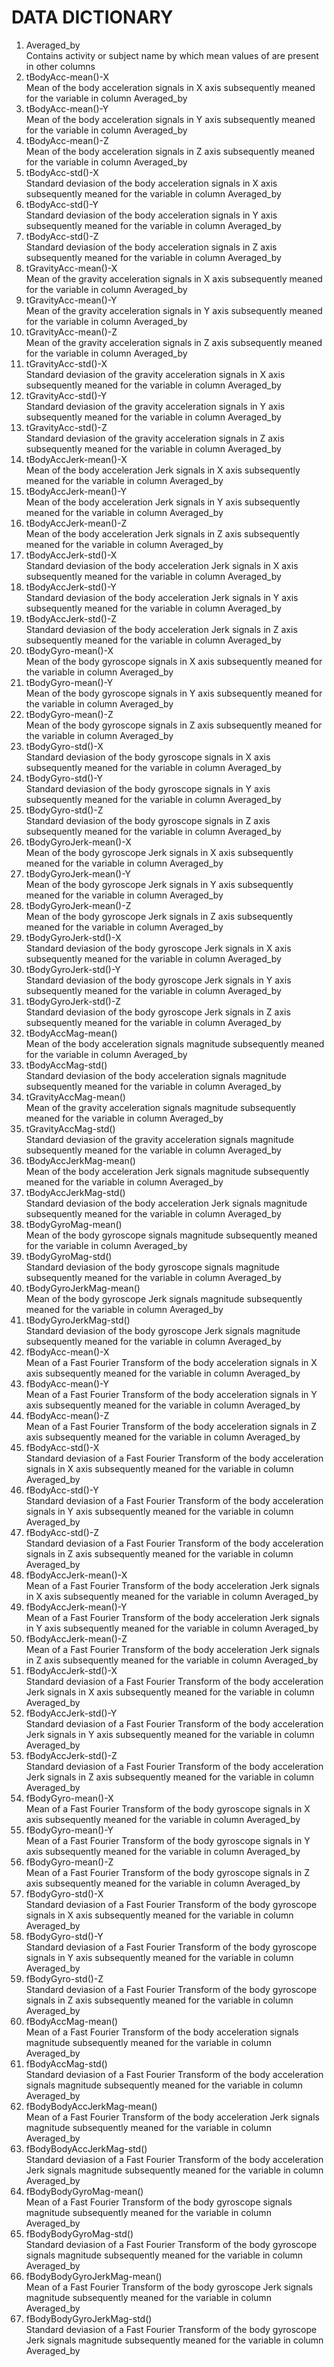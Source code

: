 # DATA DICTIONARY

1. Averaged_by<br/>
	Contains activity or subject name by which mean values of are present in other columns
2. tBodyAcc-mean()-X<br/>
	Mean of the body acceleration signals in X axis subsequently meaned for the variable in column Averaged_by
3. tBodyAcc-mean()-Y<br/>
	Mean of the body acceleration signals in Y axis subsequently meaned for the variable in column Averaged_by
4. tBodyAcc-mean()-Z<br/>
	Mean of the body acceleration signals in Z axis subsequently meaned for the variable in column Averaged_by
5. tBodyAcc-std()-X<br/>
	Standard deviasion of the body acceleration signals in X axis subsequently meaned for the variable in column Averaged_by
6. tBodyAcc-std()-Y<br/>
	Standard deviasion of the body acceleration signals in Y axis subsequently meaned for the variable in column Averaged_by
7. tBodyAcc-std()-Z<br/>
	Standard deviasion of the body acceleration signals in Z axis subsequently meaned for the variable in column Averaged_by
8. tGravityAcc-mean()-X<br/>
	Mean of the gravity acceleration signals in X axis subsequently meaned for the variable in column Averaged_by
9. tGravityAcc-mean()-Y<br/>
	Mean of the gravity acceleration signals in Y axis subsequently meaned for the variable in column Averaged_by
10. tGravityAcc-mean()-Z<br/>
	Mean of the gravity acceleration signals in Z axis subsequently meaned for the variable in column Averaged_by
11. tGravityAcc-std()-X<br/>
	Standard deviasion of the gravity acceleration signals in X axis subsequently meaned for the variable in column Averaged_by
12. tGravityAcc-std()-Y<br/>
	Standard deviasion of the gravity acceleration signals in Y axis subsequently meaned for the variable in column Averaged_by
13. tGravityAcc-std()-Z<br/>
	Standard deviasion of the gravity acceleration signals in Z axis subsequently meaned for the variable in column Averaged_by
14. tBodyAccJerk-mean()-X<br/>
	Mean of the body acceleration Jerk signals in X axis subsequently meaned for the variable in column Averaged_by
15. tBodyAccJerk-mean()-Y<br/>
	Mean of the body acceleration Jerk signals in Y axis subsequently meaned for the variable in column Averaged_by
16. tBodyAccJerk-mean()-Z<br/>
	Mean of the body acceleration Jerk signals in Z axis subsequently meaned for the variable in column Averaged_by
17. tBodyAccJerk-std()-X<br/>
	Standard deviasion of the body acceleration Jerk signals in X axis subsequently meaned for the variable in column Averaged_by
18. tBodyAccJerk-std()-Y<br/>
	Standard deviasion of the body acceleration Jerk signals in Y axis subsequently meaned for the variable in column Averaged_by
19. tBodyAccJerk-std()-Z<br/>
	Standard deviasion of the body acceleration Jerk signals in Z axis subsequently meaned for the variable in column Averaged_by
20. tBodyGyro-mean()-X<br/>
	Mean of the body gyroscope signals in X axis subsequently meaned for the variable in column Averaged_by
21. tBodyGyro-mean()-Y<br/>
	Mean of the body gyroscope signals in Y axis subsequently meaned for the variable in column Averaged_by
22. tBodyGyro-mean()-Z<br/>
	Mean of the body gyroscope signals in Z axis subsequently meaned for the variable in column Averaged_by
23. tBodyGyro-std()-X<br/>
	Standard deviasion of the body gyroscope signals in X axis subsequently meaned for the variable in column Averaged_by
24. tBodyGyro-std()-Y<br/>
	Standard deviasion of the body gyroscope signals in Y axis subsequently meaned for the variable in column Averaged_by
25. tBodyGyro-std()-Z<br/>
	Standard deviasion of the body gyroscope signals in Z axis subsequently meaned for the variable in column Averaged_by
26. tBodyGyroJerk-mean()-X<br/>
	Mean of the body gyroscope Jerk signals in X axis subsequently meaned for the variable in column Averaged_by
27. tBodyGyroJerk-mean()-Y<br/>
	Mean of the body gyroscope Jerk signals in Y axis subsequently meaned for the variable in column Averaged_by
28. tBodyGyroJerk-mean()-Z<br/>
	Mean of the body gyroscope Jerk signals in Z axis subsequently meaned for the variable in column Averaged_by
29. tBodyGyroJerk-std()-X<br/>
	Standard deviasion of the body gyroscope Jerk signals in X axis subsequently meaned for the variable in column Averaged_by
30. tBodyGyroJerk-std()-Y<br/>
	Standard deviasion of the body gyroscope Jerk signals in Y axis subsequently meaned for the variable in column Averaged_by
31. tBodyGyroJerk-std()-Z<br/>
	Standard deviasion of the body gyroscope Jerk signals in Z axis subsequently meaned for the variable in column Averaged_by
32. tBodyAccMag-mean()<br/>
	Mean of the body acceleration signals magnitude subsequently meaned for the variable in column Averaged_by
33. tBodyAccMag-std()<br/>
	Standard deviasion of the body acceleration signals magnitude subsequently meaned for the variable in column Averaged_by
34. tGravityAccMag-mean()<br/>
	Mean of the gravity acceleration signals magnitude subsequently meaned for the variable in column Averaged_by
35. tGravityAccMag-std()<br/>
	Standard deviasion of the gravity acceleration signals magnitude subsequently meaned for the variable in column Averaged_by
36. tBodyAccJerkMag-mean()<br/>
	Mean of the body acceleration Jerk signals magnitude subsequently meaned for the variable in column Averaged_by
37. tBodyAccJerkMag-std()<br/>
	Standard deviasion of the body acceleration Jerk signals magnitude subsequently meaned for the variable in column Averaged_by
38. tBodyGyroMag-mean()<br/>
	Mean of the body gyroscope signals magnitude subsequently meaned for the variable in column Averaged_by
39. tBodyGyroMag-std()<br/>
	Standard deviasion of the body gyroscope signals magnitude subsequently meaned for the variable in column Averaged_by
40. tBodyGyroJerkMag-mean()<br/>
	Mean of the body gyroscope Jerk signals magnitude subsequently meaned for the variable in column Averaged_by
41. tBodyGyroJerkMag-std()<br/>
	Standard deviasion of the body gyroscope Jerk signals magnitude subsequently meaned for the variable in column Averaged_by
42. fBodyAcc-mean()-X<br/>
	Mean of a Fast Fourier Transform of the body acceleration signals in X axis subsequently meaned for the variable in column Averaged_by
43. fBodyAcc-mean()-Y<br/>
	Mean of a Fast Fourier Transform of the body acceleration signals in Y axis subsequently meaned for the variable in column Averaged_by
44. fBodyAcc-mean()-Z<br/>
	Mean of a Fast Fourier Transform of the body acceleration signals in Z axis subsequently meaned for the variable in column Averaged_by
45. fBodyAcc-std()-X<br/>
	Standard deviasion of a Fast Fourier Transform of the body acceleration signals in X axis subsequently meaned for the variable in column Averaged_by
46. fBodyAcc-std()-Y<br/>
	Standard deviasion of a Fast Fourier Transform of the body acceleration signals in Y axis subsequently meaned for the variable in column Averaged_by
47. fBodyAcc-std()-Z<br/>
	Standard deviasion of a Fast Fourier Transform of the body acceleration signals in Z axis subsequently meaned for the variable in column Averaged_by
48. fBodyAccJerk-mean()-X<br/>
	Mean of a Fast Fourier Transform of the body acceleration Jerk signals in X axis subsequently meaned for the variable in column Averaged_by
49. fBodyAccJerk-mean()-Y<br/>
	Mean of a Fast Fourier Transform of the body acceleration Jerk signals in Y axis subsequently meaned for the variable in column Averaged_by
50. fBodyAccJerk-mean()-Z<br/>
	Mean of a Fast Fourier Transform of the body acceleration Jerk signals in Z axis subsequently meaned for the variable in column Averaged_by
51. fBodyAccJerk-std()-X<br/>
	Standard deviasion of a Fast Fourier Transform of the body acceleration Jerk signals in X axis subsequently meaned for the variable in column Averaged_by
52. fBodyAccJerk-std()-Y<br/>
	Standard deviasion of a Fast Fourier Transform of the body acceleration Jerk signals in Y axis subsequently meaned for the variable in column Averaged_by
53. fBodyAccJerk-std()-Z<br/>
	Standard deviasion of a Fast Fourier Transform of the body acceleration Jerk signals in Z axis subsequently meaned for the variable in column Averaged_by
54. fBodyGyro-mean()-X<br/>
	Mean of a Fast Fourier Transform of the body gyroscope signals in X axis subsequently meaned for the variable in column Averaged_by
55. fBodyGyro-mean()-Y<br/>
	Mean of a Fast Fourier Transform of the body gyroscope signals in Y axis subsequently meaned for the variable in column Averaged_by
56. fBodyGyro-mean()-Z<br/>
	Mean of a Fast Fourier Transform of the body gyroscope signals in Z axis subsequently meaned for the variable in column Averaged_by
57. fBodyGyro-std()-X<br/>
	Standard deviasion of a Fast Fourier Transform of the body gyroscope signals in X axis subsequently meaned for the variable in column Averaged_by
58. fBodyGyro-std()-Y<br/>
	Standard deviasion of a Fast Fourier Transform of the body gyroscope signals in Y axis subsequently meaned for the variable in column Averaged_by
59. fBodyGyro-std()-Z<br/>
	Standard deviasion of a Fast Fourier Transform of the body gyroscope signals in Z axis subsequently meaned for the variable in column Averaged_by
60. fBodyAccMag-mean()<br/>
	Mean of a Fast Fourier Transform of the body acceleration signals magnitude subsequently meaned for the variable in column Averaged_by
61. fBodyAccMag-std()<br/>
	Standard deviasion of a Fast Fourier Transform of the body acceleration signals magnitude subsequently meaned for the variable in column Averaged_by
62. fBodyBodyAccJerkMag-mean()<br/>
	Mean of a Fast Fourier Transform of the body acceleration Jerk signals magnitude subsequently meaned for the variable in column Averaged_by
63. fBodyBodyAccJerkMag-std()<br/>
	Standard deviasion of a Fast Fourier Transform of the body acceleration Jerk signals magnitude subsequently meaned for the variable in column Averaged_by
64. fBodyBodyGyroMag-mean()<br/>
	Mean of a Fast Fourier Transform of the body gyroscope signals magnitude subsequently meaned for the variable in column Averaged_by
65. fBodyBodyGyroMag-std()<br/>
	Standard deviasion of a Fast Fourier Transform of the body gyroscope signals magnitude subsequently meaned for the variable in column Averaged_by
66. fBodyBodyGyroJerkMag-mean()<br/>
	Mean of a Fast Fourier Transform of the body gyroscope Jerk signals magnitude subsequently meaned for the variable in column Averaged_by
67. fBodyBodyGyroJerkMag-std()<br/>
	Standard deviasion of a Fast Fourier Transform of the body gyroscope Jerk signals magnitude subsequently meaned for the variable in column Averaged_by